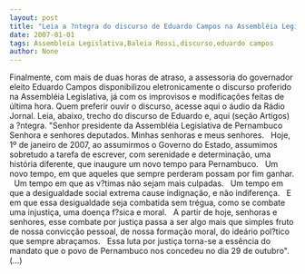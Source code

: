 ```yaml
---
layout: post
title: "Leia a ?ntegra do discurso de Eduardo Campos na Assembléia Legislativa"
date: 2007-01-01
tags: Assembleia Legislativa,Baleia Rossi,discurso,eduardo campos
author: None
---
```

Finalmente, com mais de duas horas de atraso, a assessoria do governador eleito Eduardo Campos disponibilizou eletronicamente o discurso proferido na Assembléia Legislativa, já com os improvisos e modificações feitas de última hora.
Quem preferir ouvir o discurso, acesse aqui o&nbsp;áudio da Rádio Jornal.
Leia, abaixo, trecho do discurso de Eduardo e, aqui (seção Artigos) a ?ntegra.
\"Senhor presidente da Assembléia Legislativa de Pernambuco
Senhora e senhores deputados.
Minhas senhoras e meus senhores.
&nbsp;
Hoje, 1º de janeiro de 2007, ao assumirmos o Governo do Estado, assumimos sobretudo a tarefa de escrever, com serenidade e determinação, uma história diferente, que inaugure um novo tempo para Pernambuco.
&nbsp;
Um novo tempo, em que aqueles que sempre perderam possam por fim ganhar.
&nbsp;
Um tempo em que as v?timas não sejam mais culpadas.
&nbsp;
Um tempo em que a desigualdade social extrema cause indignação, e não indiferença.
&nbsp;
E em que essa desigualdade seja combatida sem trégua, como se combate uma injustiça, uma doença f?sica e moral.
&nbsp;
A partir de hoje, senhoras e senhores, esse combate por justiça passa a ser algo mais que simples fruto de nossa convicção pessoal, de nossa formação moral, do ideário pol?tico que sempre abraçamos. 
&nbsp;
Essa luta por justiça torna-se a essência do mandato que o povo de Pernambuco nos concedeu no dia 29 de outubro\".
&nbsp;
(...) 